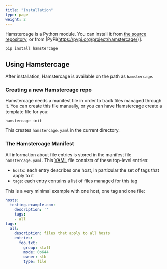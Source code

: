 ```yaml
---
title: "Installation"
type: page
weight: 2
---
```


Hamstercage is a Python module. You can install it from [the source repository](https://github.com/hamstercage/hamstercage/), or from [PyPi(https://pypi.org/project/hamstercage/)].


```shell
pip install hamstercage
```

## Using Hamstercage

After installation, Hamstercage is available on the path as `hamstercage`.

### Creating a new Hamstercage repo

Hamstercage needs a manifest file in order to track files managed through it. You can create this file manually, or you can have Hamstercage create a template file for you:

```shell
hamstercage init
```

This creates `hamstercage.yaml` in the current directory.

### The Hamstercage Manifest

All information about file entries is stored in the manifest file `hamstercage.yaml`. This [YAML](https://yaml.org) file consists of these top-level entries:
* `hosts`: each entry describes one host, in particular the set of tags that apply to it
* `tags`: each entry contains a list of files managed for this tag

This is a very minimal example with one host, one tag and one file:
```yaml
hosts:
  testing.example.com:
    description: ''
    tags:
    - all
tags:
  all:
    description: files that apply to all hosts
    entries:
      foo.txt:
        group: staff
        mode: 0o644
        owner: stb
        type: file
```
